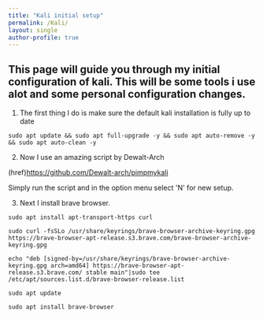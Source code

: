 ```yaml
---
title: "Kali initial setup"
permalink: /Kali/
layout: single
author-profile: true
---
```



## This page will guide you through my initial configuration of kali. This will be some tools i use alot and some personal configuration changes.

1) The first thing I do is make sure the default kali installation is fully up to date

`sudo apt update && sudo apt full-upgrade -y && sudo apt auto-remove -y && sudo apt auto-clean -y`

2) Now I use an amazing script by Dewalt-Arch

(href)https://github.com/Dewalt-arch/pimpmykali

Simply run the script and in the option menu select 'N' for new setup.

3) Next I install brave browser.

```
sudo apt install apt-transport-https curl

sudo curl -fsSLo /usr/share/keyrings/brave-browser-archive-keyring.gpg https://brave-browser-apt-release.s3.brave.com/brave-browser-archive-keyring.gpg

echo "deb [signed-by=/usr/share/keyrings/brave-browser-archive-keyring.gpg arch=amd64] https://brave-browser-apt-release.s3.brave.com/ stable main"|sudo tee /etc/apt/sources.list.d/brave-browser-release.list

sudo apt update

sudo apt install brave-browser

```
